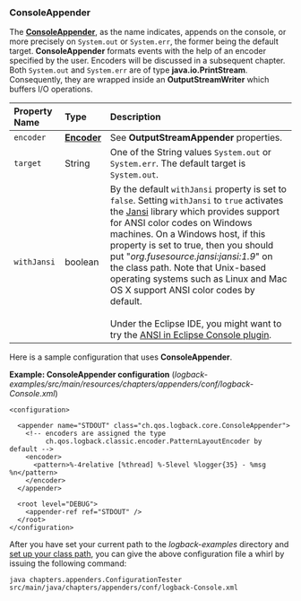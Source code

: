 ### ConsoleAppender

The **[ConsoleAppender](https://logback.qos.ch/xref/ch/qos/logback/core/ConsoleAppender.html)**, as the name indicates, appends on the console, or more precisely on `System.out` or `System.err`, the former being the default target. **ConsoleAppender** formats events with the help of an encoder specified by the user. Encoders will be discussed in a subsequent chapter. Both `System.out` and `System.err` are of type **java.io.PrintStream**. Consequently, they are wrapped inside an **OutputStreamWriter** which buffers I/O operations.

| Property Name | Type | Description |
| :--- | :--- | :--- |
| `encoder` | **[Encoder](https://logback.qos.ch/xref/ch/qos/logback/core/encoder/Encoder.html)** | See **OutputStreamAppender** properties. |
| `target` | String | One of the String values `System.out` or `System.err`. The default target is `System.out`. |
| `withJansi`| boolean | By the default `withJansi` property is set to `false`. Setting `withJansi` to `true` activates the [Jansi](http://jansi.fusesource.org/) library which provides support for ANSI color codes on Windows machines. On a Windows host, if this property is set to true, then you should put "_org.fusesource.jansi:jansi:1.9_" on the class path. Note that Unix-based operating systems such as Linux and Mac OS X support ANSI color codes by default. <br><br>Under the Eclipse IDE, you might want to try the [ANSI in Eclipse Console plugin](http://www.mihai-nita.net/eclipse/).|


Here is a sample configuration that uses **ConsoleAppender**.

**Example: ConsoleAppender configuration** (_logback-examples/src/main/resources/chapters/appenders/conf/logback-Console.xml_)


```
<configuration>

  <appender name="STDOUT" class="ch.qos.logback.core.ConsoleAppender">
    <!-- encoders are assigned the type
         ch.qos.logback.classic.encoder.PatternLayoutEncoder by default -->
    <encoder>
      <pattern>%-4relative [%thread] %-5level %logger{35} - %msg %n</pattern>
    </encoder>
  </appender>

  <root level="DEBUG">
    <appender-ref ref="STDOUT" />
  </root>
</configuration>
```

After you have set your current path to the _logback-examples_ directory and [set up your class path](https://logback.qos.ch/setup.html), you can give the above configuration file a whirl by issuing the following command:


```
java chapters.appenders.ConfigurationTester src/main/java/chapters/appenders/conf/logback-Console.xml
```



